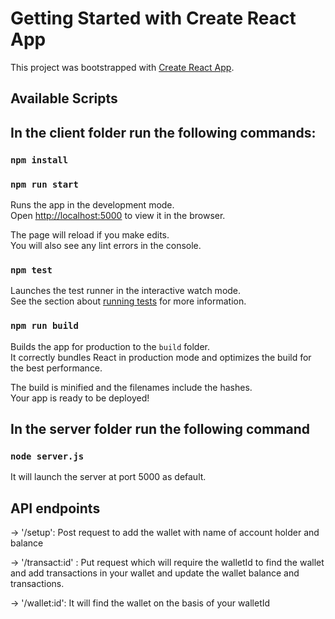 # Getting Started with Create React App

This project was bootstrapped with [Create React App](https://github.com/facebook/create-react-app).

## Available Scripts

## In the client folder run the following commands:


### `npm install`

### `npm run start`

Runs the app in the development mode.\
Open [http://localhost:5000](http://localhost:5000) to view it in the browser.

The page will reload if you make edits.\
You will also see any lint errors in the console.

### `npm test`

Launches the test runner in the interactive watch mode.\
See the section about [running tests](https://facebook.github.io/create-react-app/docs/running-tests) for more information.

### `npm run build`

Builds the app for production to the `build` folder.\
It correctly bundles React in production mode and optimizes the build for the best performance.

The build is minified and the filenames include the hashes.\
Your app is ready to be deployed!


## In the server folder run the following command

### `node server.js` 

It will launch the server at port 5000 as default.

## API endpoints

-> '/setup': Post request to add the wallet with name of account holder and balance 

-> '/transact:id' : Put request which will require the walletId to find the wallet and add transactions in your wallet and update the wallet balance and transactions.

-> '/wallet:id': It will find the wallet on the basis of your walletId
